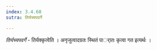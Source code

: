 ```yaml
---
index: 3.4.60
sutra: तिर्यच्यपवर्गे

---
```

_तिर्यच्यपवर्गे_ - तिर्यक्कृत्वेति । अनृजुत्वादग्रतः स्थितं पार्ातः कृत्वा गत इत्यर्थः ।